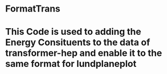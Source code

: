 # FormatTrans

# This Code is used to adding the Energy Consituents to the data of transformer-hep and enable it to the same format for lundplaneplot
